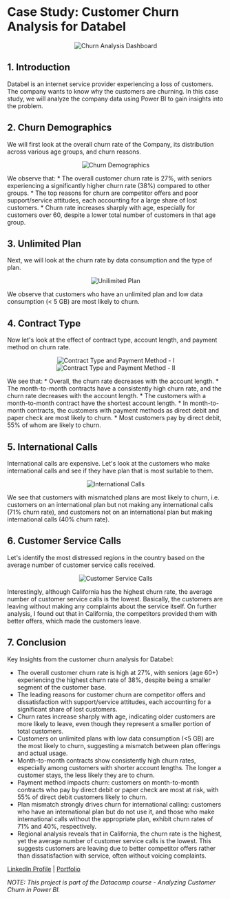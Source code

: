 # Case Study: Customer Churn Analysis for Databel #
<p align="center">
  <img src="images/overview.png" alt="Churn Analysis Dashboard">
</p>

## 1. Introduction ##
Databel is an internet service provider experiencing a loss of customers. The company wants to know why the customers are churning. In this case study, we will analyze the company data using Power BI to gain insights into the problem.

## 2. Churn Demographics ##
We will first look at the overall churn rate of the Company, its distribution across various age groups, and churn reasons.
<p align="center">
  <img src="images/churn_demographics.png" alt="Churn Demographics">
</p>
We observe that:
* The overall customer churn rate is 27%, with seniors experiencing a significantly higher churn rate (38%) compared to other groups.
* The top reasons for churn are competitor offers and poor support/service attitudes, each accounting for a large share of lost customers.
* Churn rate increases sharply with age, especially for customers over 60, despite a lower total number of customers in that age group.

## 3. Unlimited Plan ##
Next, we will look at the churn rate by data consumption and the type of plan.
<p align="center">
  <img src="images/unlimited_plan.png" alt="Unilimited Plan">
</p>
We observe that customers who have an unlimited plan and low data consumption (< 5 GB) are most likely to churn.

## 4. Contract Type ##
Now let's look at the effect of contract type, account length, and payment method on churn rate.
<p align="center">
  <img src="images/contract_type.png" alt="Contract Type and Payment Method - I">
  <img src="images/payment_and_contract.png" alt="Contract Type and Payment Method - II">
</p>
We see that:
* Overall, the churn rate decreases with the account length.
* The month-to-month contracts have a consistently high churn rate, and the churn rate decreases with the account length. 
* The customers with a month-to-month contract have the shortest account length.
* In month-to-month contracts, the customers with payment methods as direct debit and paper check are most likely to churn.
* Most customers pay by direct debit, 55% of whom are likely to churn.

## 5. International Calls ##
International calls are expensive. Let's look at the customers who make international calls and see if they have plan that is most suitable to them.
<p align="center">
  <img src="images/international_calls.png" alt="International Calls">
</p>
We see that customers with mismatched plans are most likely to churn, i.e. customers on an international plan but not making any international calls (71% churn rate), and customers not on an international plan but making international calls (40% churn rate). 

## 6. Customer Service Calls ##
Let's identify the most distressed regions in the country based on the average number of customer service calls received.
<p align="center">
  <img src="images/insights.png" alt="Customer Service Calls">
</p>
Interestingly, although California has the highest churn rate, the average number of customer service calls is the lowest. Basically, the customers are leaving without making any complaints about the service itself. On further analysis, I found out that in California, the competitors provided them with better offers, which made the customers leave.

## 7. Conclusion ##
Key Insights from the customer churn analysis for Databel:
* The overall customer churn rate is high at 27%, with seniors (age 60+) experiencing the highest churn rate of 38%, despite being a smaller segment of the customer base.
* The leading reasons for customer churn are competitor offers and dissatisfaction with support/service attitudes, each accounting for a significant share of lost customers.
* Churn rates increase sharply with age, indicating older customers are more likely to leave, even though they represent a smaller portion of total customers.
* Customers on unlimited plans with low data consumption (<5 GB) are the most likely to churn, suggesting a mismatch between plan offerings and actual usage.
* Month-to-month contracts show consistently high churn rates, especially among customers with shorter account lengths. The longer a customer stays, the less likely they are to churn.
* Payment method impacts churn: customers on month-to-month contracts who pay by direct debit or paper check are most at risk, with 55% of direct debit customers likely to churn.
* Plan mismatch strongly drives churn for international calling: customers who have an international plan but do not use it, and those who make international calls without the appropriate plan, exhibit churn rates of 71% and 40%, respectively.
* Regional analysis reveals that in California, the churn rate is the highest, yet the average number of customer service calls is the lowest. This suggests customers are leaving due to better competitor offers rather than dissatisfaction with service, often without voicing complaints.


[LinkedIn Profile](https://www.linkedin.com/in/praveen-satya-r-v/) |
[Portfolio](https://praveensatyarv.github.io/)



<i>NOTE: This project is part of the Datacamp course - Analyzing Customer Churn in Power BI.</i>